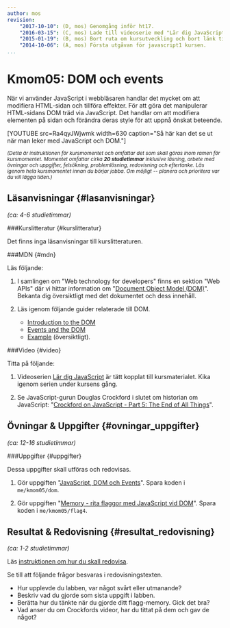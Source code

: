 ```yaml
---
author: mos
revision:
    "2017-10-10": (D, mos) Genomgång inför ht17.
    "2016-03-15": (C, mos) Lade till videoserie med "Lär dig JavaScript".
    "2015-01-19": (B, mos) Bort ruta om kursutveckling och bort länk till youtube-serie.
    "2014-10-06": (A, mos) Första utgåvan för javascript1 kursen.
...
```

Kmom05: DOM och events
==================================

När vi använder JavaScript i webbläsaren handlar det mycket om att modifiera HTML-sidan och tillföra effekter. För att göra det manipulerar HTML-sidans DOM träd via JavaScript. Det handlar om att modifiera elementen på sidan och förändra deras style för att uppnå önskat beteende.

<!--more-->

[YOUTUBE src=Ra4qyJWjwmk width=630 caption="Så här kan det se ut när man leker med JavaScript och DOM."]

<small><i>(Detta är instruktionen för kursmomentet och omfattar det som skall göras inom ramen för kursmomentet. Momentet omfattar cirka **20 studietimmar** inklusive läsning, arbete med övningar och uppgifter, felsökning, problemlösning, redovisning och eftertanke. Läs igenom hela kursmomentet innan du börjar jobba. Om möjligt -- planera och prioritera var du vill lägga tiden.)</i></small>



Läsanvisningar  {#lasanvisningar}
---------------------------------

*(ca: 4-6 studietimmar)*


###Kurslitteratur {#kurslitteratur}

Det finns inga läsanvisningar till kurslitteraturen.
<!--
Läs följande:

1. [Eloquent JavaScript: A Modern Introduction to Programming](kunskap/boken-eloquent-javascript-a-modern-introduction-to-programming) 
    * [Ch12 JavaScript and the Browser](http://eloquentjavascript.net/12_browser.html)
    * [Ch13 The Document Object Model](http://eloquentjavascript.net/13_dom.html)
    * [Ch14 Handling Events](http://eloquentjavascript.net/14_event.html)
-->



###MDN {#mdn}

Läs följande:

1. I samlingen om "Web technology for developers" finns en sektion "Web APIs" där vi hittar information om "[Document Object Model (DOM)](https://developer.mozilla.org/en-US/docs/DOM)". Bekanta dig översiktligt med det dokumentet och dess innehåll.

1. Läs igenom följande guider relaterade till DOM.
    * [Introduction to the DOM](https://developer.mozilla.org/en-US/docs/Web/API/Document_Object_Model/Introduction)
    * [Events and the DOM](https://developer.mozilla.org/en-US/docs/Web/API/Document_Object_Model/Events)
    * [Example](https://developer.mozilla.org/en-US/docs/Web/API/Document_Object_Model/Examples) (översiktligt).



<!--
###Artiklar {#artiklar}
-->



###Video  {#video}

Titta på följande:

1. Videoserien [Lär dig JavaScript](https://www.youtube.com/playlist?list=PLKtP9l5q3ce_YXUQlr5aAzJ406vSsmeMT) är tätt kopplat till kursmaterialet. Kika igenom serien under kursens gång.

1. Se JavaScript-gurun Douglas Crockford i slutet om historian om JavaScript: "[Crockford on JavaScript - Part 5: The End of All Things](https://www.youtube.com/watch?v=47Ceot8yqeI)".



Övningar & Uppgifter  {#ovningar_uppgifter}
-------------------------------------------

*(ca: 12-16 studietimmar)*

<!--
###Övningar {#ovningar}

Genomför övningarna för att träna inför uppgifterna.

Det finns inga övningar.
-->



###Uppgifter {#uppgifter}

Dessa uppgifter skall utföras och redovisas.

1. Gör uppgiften "[JavaScript, DOM och Events](uppgift/javascript-dom-och-events)". Spara koden i `me/kmom05/dom`.

2. Gör uppgiften "[Memory - rita flaggor med JavaScript vid DOM](uppgift/memory-rita-flaggor-med-javascript-och-dom)". Spara koden i `me/kmom05/flag4`.


<!--
###Extra {#extra}

Det finns inga extra uppgifter.
-->

<!--
Lös följande extrauppgifter om du har tid.

1. Gör uppgiften "[Flytta Baddie på webbsida (#4)](uppgift/flytta-baddie-pa-webbsida-4)" som handlar om att bygga baddien med objekt.
-->



Resultat & Redovisning  {#resultat_redovisning}
-----------------------------------------------

*(ca: 1-2 studietimmar)*

Läs [instruktionen om hur du skall redovisa](./../redovisa).

Se till att följande frågor besvaras i redovisningstexten.

* Hur upplevde du labben, var något svårt eller utmanande?
* Beskriv vad du gjorde som sista uppgift i labben.
* Berätta hur du tänkte när du gjorde ditt flagg-memory. Gick det bra?
* Vad anser du om Crockfords videor, har du tittat på dem och gav de något?
